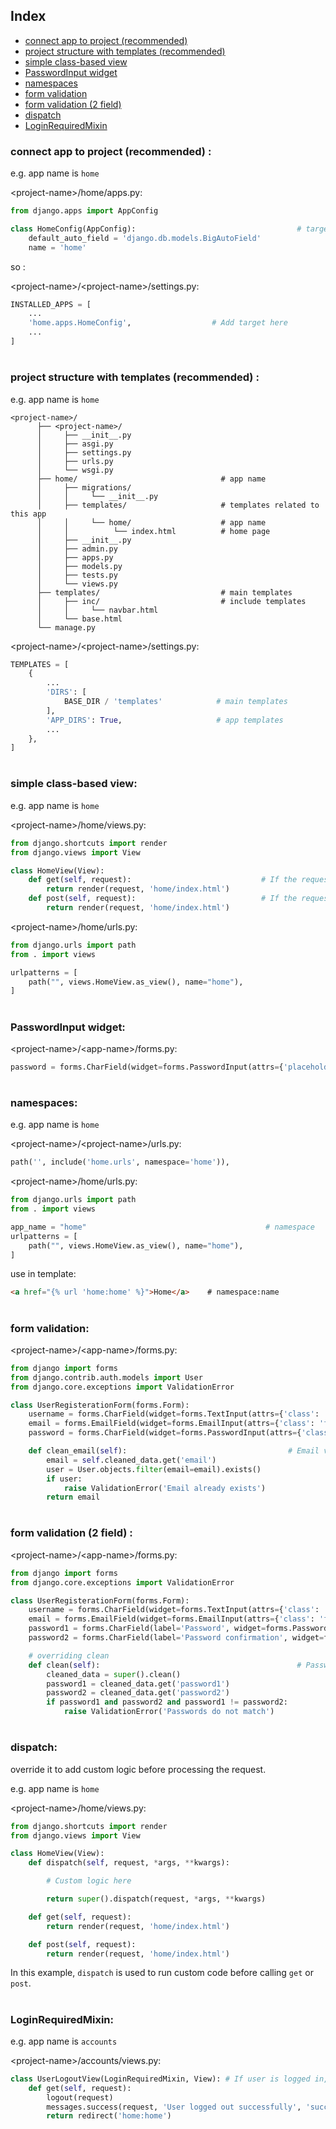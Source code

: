 ## Index
- [connect app to project (recommended)](#connect-app-to-project-recommended-)
- [project structure with templates (recommended)](#project-structure-with-templates-recommended-)
- [simple class-based view](#simple-class-based-view)
- [PasswordInput widget](#passwordinput-widget)
- [namespaces](#namespaces)
- [form validation](#form-validation)
- [form validation (2 field)](#form-validation-2-field-)
- [dispatch](#dispatch)
- [LoginRequiredMixin](#LoginRequiredMixin)


### connect app to project (recommended) :

e.g. app name is `home`

&lt;project-name&gt;/home/apps.py:
```python
from django.apps import AppConfig

class HomeConfig(AppConfig):                                    # target
    default_auto_field = 'django.db.models.BigAutoField'
    name = 'home'
```

so :

&lt;project-name&gt;/&lt;project-name&gt;/settings.py:
```python
INSTALLED_APPS = [
    ...
    'home.apps.HomeConfig',                  # Add target here
    ...
]
```
#
### project structure with templates (recommended) :
e.g. app name is `home`
```text
<project-name>/
      ├── <project-name>/
      │     ├── __init__.py
      │     ├── asgi.py
      │     ├── settings.py
      │     ├── urls.py
      │     └── wsgi.py
      ├── home/                                # app name
      │     ├── migrations/
      │     │     └── __init__.py
      │     ├── templates/                     # templates related to this app
      │     │     └── home/                    # app name
      │     │          └── index.html          # home page
      │     ├── __init__.py
      │     ├── admin.py
      │     ├── apps.py
      │     ├── models.py
      │     ├── tests.py
      │     └── views.py
      ├── templates/                           # main templates
      │     ├── inc/                           # include templates
      │     │     └── navbar.html
      │     └── base.html
      └── manage.py
```
&lt;project-name&gt;/&lt;project-name&gt;/settings.py:
```python
TEMPLATES = [
    {
        ...
        'DIRS': [
            BASE_DIR / 'templates'            # main templates
        ],
        'APP_DIRS': True,                     # app templates
        ...
    },
]
```
#
### simple class-based view:

e.g. app name is `home`

&lt;project-name&gt;/home/views.py:
```python
from django.shortcuts import render
from django.views import View

class HomeView(View):
    def get(self, request):                             # If the request method is GET, this method runs.
        return render(request, 'home/index.html')
    def post(self, request):                            # If the request method is POST, this method runs.
        return render(request, 'home/index.html')
```
&lt;project-name&gt;/home/urls.py:
```python
from django.urls import path
from . import views

urlpatterns = [
    path("", views.HomeView.as_view(), name="home"),
]
```
#
### PasswordInput widget:
&lt;project-name&gt;/&lt;app-name&gt;/forms.py:
```python
password = forms.CharField(widget=forms.PasswordInput(attrs={'placeholder': 'Enter Password'}))
```
#
### namespaces:

e.g. app name is `home`

&lt;project-name&gt;/&lt;project-name&gt;/urls.py:
```python
path('', include('home.urls', namespace='home')),
```
&lt;project-name&gt;/home/urls.py:
```python
from django.urls import path
from . import views

app_name = "home"                                        # namespace
urlpatterns = [
    path("", views.HomeView.as_view(), name="home"),
]
```
use in template:
```html
<a href="{% url 'home:home' %}">Home</a>    # namespace:name
```
#
### form validation:
&lt;project-name&gt;/&lt;app-name&gt;/forms.py:
```python
from django import forms
from django.contrib.auth.models import User
from django.core.exceptions import ValidationError

class UserRegisterationForm(forms.Form):
    username = forms.CharField(widget=forms.TextInput(attrs={'class': 'form-control'}))
    email = forms.EmailField(widget=forms.EmailInput(attrs={'class': 'form-control'}))
    password = forms.CharField(widget=forms.PasswordInput(attrs={'class': 'form-control'}))

    def clean_email(self):                                    # Email validation (Check for duplicate email)
        email = self.cleaned_data.get('email')
        user = User.objects.filter(email=email).exists()
        if user:
            raise ValidationError('Email already exists')
        return email
```
#
### form validation (2 field) :
&lt;project-name&gt;/&lt;app-name&gt;/forms.py:
```python
from django import forms
from django.core.exceptions import ValidationError

class UserRegisterationForm(forms.Form):
    username = forms.CharField(widget=forms.TextInput(attrs={'class': 'form-control'}))
    email = forms.EmailField(widget=forms.EmailInput(attrs={'class': 'form-control'}))
    password1 = forms.CharField(label='Password', widget=forms.PasswordInput(attrs={'class': 'form-control'}))
    password2 = forms.CharField(label='Password confirmation', widget=forms.PasswordInput(attrs={'class': 'form-control'}))

    # overriding clean
    def clean(self):                                            # Password validation (Check Password1 and Password2 match)
        cleaned_data = super().clean()
        password1 = cleaned_data.get('password1')
        password2 = cleaned_data.get('password2')
        if password1 and password2 and password1 != password2:
            raise ValidationError('Passwords do not match')
```
#
### dispatch:
override it to add custom logic before processing the request.

e.g. app name is `home`

&lt;project-name&gt;/home/views.py:
```python
from django.shortcuts import render
from django.views import View

class HomeView(View):
    def dispatch(self, request, *args, **kwargs):

        # Custom logic here

        return super().dispatch(request, *args, **kwargs)

    def get(self, request):
        return render(request, 'home/index.html')

    def post(self, request):
        return render(request, 'home/index.html')
```
In this example, `dispatch` is used to run custom code before calling `get` or `post`.
#
### LoginRequiredMixin:

e.g. app name is `accounts`

&lt;project-name&gt;/accounts/views.py:
```python
class UserLogoutView(LoginRequiredMixin, View): # If user is logged in, this view works; otherwise, redirect them to login page.
    def get(self, request):
        logout(request)
        messages.success(request, 'User logged out successfully', 'success')
        return redirect('home:home')
```
#
